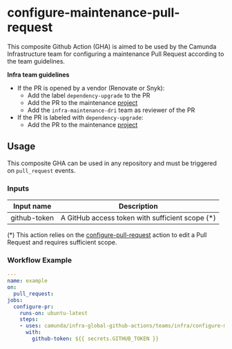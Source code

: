 # configure-maintenance-pull-request

This composite Github Action (GHA) is aimed to be used by the Camunda Infrastructure team for configuring a maintenance Pull Request according to the team guidelines.

**Infra team guidelines**
- If the PR is opened by a vendor (Renovate or Snyk):
    - Add the label `dependency-upgrade` to the PR
    - Add the PR to the maintenance [project](https://github.com/orgs/camunda/projects/42/)
    - Add the `infra-maintenance-dri` team as reviewer of the PR
- If the PR is labeled with `dependency-upgrade`:
    - Add the PR to the maintenance [project](https://github.com/orgs/camunda/projects/42/)

## Usage

This composite GHA can be used in any repository and must be triggered on `pull_request` events.

### Inputs
| Input name           | Description                                               |
|----------------------|-----------------------------------------------------------|
| github-token         | A GitHub access token with sufficient scope (*) |

(*) This action relies on the [configure-pull-request](../../../configure-pull-request) action to edit a Pull Request and requires sufficient scope.

### Workflow Example
```yaml
---
name: example
on:
  pull_request:
jobs:
  configure-pr:
    runs-on: ubuntu-latest
    steps:
    - uses: camunda/infra-global-github-actions/teams/infra/configure-maintenance-pull-request@main
      with:
        github-token: ${{ secrets.GITHUB_TOKEN }}
```